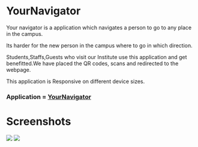 # YourNavigator

Your navigator is a application which navigates a person to go to any place in the campus.

Its harder for the new person in the campus where to go in which direction.

Students,Staffs,Guests who visit our Institute use this application and get benefitted.We have placed the QR codes, scans and redirected to the webpage.

This application is Responsive on different device sizes.

### Application   = [YourNavigator](https://iamsamuelhere.github.io/Yournavigator.github.io)

# Screenshots
![](https://raw.githubusercontent.com/iamsamuelhere/Yournavigator.github.io/master/Screenshot%20(94).png)
![](https://raw.githubusercontent.com/iamsamuelhere/Yournavigator.github.io/master/Screenshot%20(100).png)
